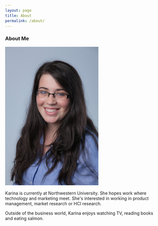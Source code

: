 ```yaml
---
layout: page
title: About
permalink: /about/
---
```




### About Me



<img src="/images/Karina.Updated.HEAdshot.final.jpg" alt="karina" style="width:304px;height:450px;">

Karina is currently at Northwestern University. She hopes work where technology and marketing meet. She's interested in working in product management, market research or HCI research​. 

Outside of the business world, Karina enjoys watching TV, reading books and eating salmon.

